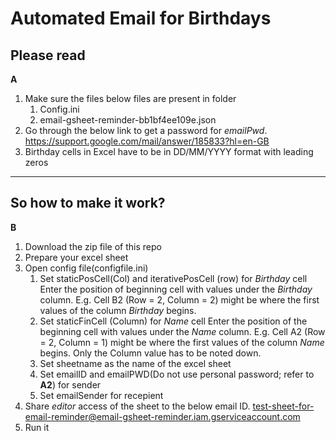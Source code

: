 # Automated Email for Birthdays


## Please read
**A**   
1. Make sure the files below files are present in folder
   1. Config.ini
   2. email-gsheet-reminder-bb1bf4ee109e.json 
2. Go through the below link to get a password for *emailPwd*.
https://support.google.com/mail/answer/185833?hl=en-GB
3. Birthday cells in Excel have to be in DD/MM/YYYY format with leading zeros
   
---

## So how to make it work?
**B**
1. Download the zip file of this repo 
2. Prepare your excel sheet
3. Open config file(configfile.ini)
   1. Set staticPosCell(Col) and iterativePosCell (row) for *Birthday* cell
        Enter the position of beginning cell with values under the *Birthday* column. E.g. Cell B2 (Row = 2, Column = 2) might be where the first values of the column *Birthday* begins.
   2. Set staticFinCell (Column) for *Name* cell
        Enter the position of the beginning cell with values under the *Name* column. E.g. Cell A2 (Row = 2, Column = 1) might be where the first values of the column *Name* begins. Only the Column value has to be noted down.
   3. Set sheetname as the name of the excel sheet
   4. Set emailID and emailPWD(Do not use personal password; refer to **A2**) for sender
   5. Set emailSender for recepient
4. Share *editor* access of the sheet to the below email ID.
test-sheet-for-email-reminder@email-gsheet-reminder.iam.gserviceaccount.com
5. Run it
